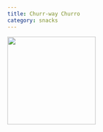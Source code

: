 ```yaml
---
title: Churr-way Churro
category: snacks
---
```

<img src="https://www.peta.org.au/wp-content/uploads/Screen-Shot-2018-04-10-at-7.44.57-am-400x400.png" class="img-card-top"  style="height:200px;" >
<div class="card-body">
